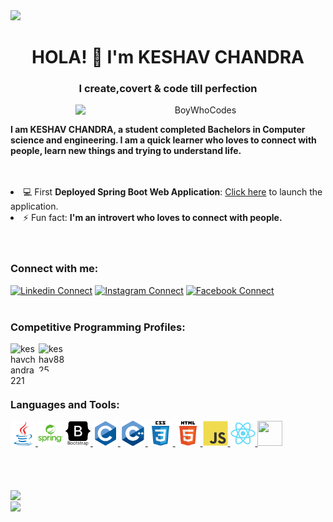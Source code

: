 <img src="https://komarev.com/ghpvc/?username=keshav-chandra&color=blue"/>
<h1 align="center">HOLA! <!--<img src="https://raw.githubusercontent.com/ABSphreak/ABSphreak/master/gifs/Hi.gif" width="30px">--> 👋 I'm KESHAV CHANDRA  </h1>
<h3 align="center">I create,covert & code till perfection</h3>
  <div align ="center">
    <img align ="right" alt="BoyWhoCodes"  width="400" src="https://media4.giphy.com/media/qgQUggAC3Pfv687qPC/giphy.gif"/>
  </div>
  <br>
  <div align ="left">
    <p><b>I am KESHAV CHANDRA, a  student completed Bachelors in Computer science and engineering. I am a quick learner who loves to connect with people, learn new things and trying to understand life.</p>
    </b>
</div><br>
<br>
<li> 💻 First <b>Deployed Spring Boot Web Application</b>: <a href="https://dictionaryapp.azurewebsites.net">Click here</a> to launch the application.</li>
<li> ⚡ Fun fact: <b>I'm an introvert who loves to connect with people.</b></li>
<br><br>
<h3> Connect with me:</h3>

[![Linkedin Connect](https://img.shields.io/badge/LinkedIn-0077B5?style=for-the-badge&logo=linkedin&logoColor=white)](https://www.linkedin.com/in/k-chandra)
[![Instagram Connect](https://img.shields.io/badge/Instagram-E4405F?style=for-the-badge&logo=instagram&logoColor=white)](https://www.instagram.com/keshav2220_/)
[![Facebook Connect](https://img.shields.io/badge/Facebook-1877F2?style=for-the-badge&logo=facebook&logoColor=white)](https://www.facebook.com/Keshav2220)
<br><br>
### Competitive Programming Profiles:
[<img align="left" alt="keshavchandra221" width="45px" src="https://upload.wikimedia.org/wikipedia/commons/4/40/HackerRank_Icon-1000px.png" />](https://www.hackerrank.com/keshavchandra221)&nbsp;&nbsp;&nbsp;&nbsp;&nbsp;
[<img align="left" alt="keshav8825" height="45px" width="45px" src="https://upload.wikimedia.org/wikipedia/commons/a/ab/LeetCode_logo_white_no_text.svg"/>](https://leetcode.com/Keshav8825/)&nbsp;&nbsp;&nbsp;&nbsp;&nbsp;

<br><br>

<h3 align="left">Languages and Tools:</h3>
<p align="left">
<!-- Java-->
<a href="https://www.java.com" target="_blank"> <img src="https://raw.githubusercontent.com/devicons/devicon/master/icons/java/java-original.svg" alt="java" width="40" height="40"/> </a>
<!-- SpringBoot-->
<img src="https://raw.githubusercontent.com/devicons/devicon/master/icons/spring/spring-original-wordmark.svg" alt="Spring-Boot" width="40" height="40"/> </a>
<!-- Bootstrap-->
<a href="https://getbootstrap.com" target="_blank"> <img src="https://raw.githubusercontent.com/devicons/devicon/master/icons/bootstrap/bootstrap-plain-wordmark.svg" alt="bootstrap" width="40" height="40"/> </a> 
<!-- C-->
<a href="https://www.cprogramming.com/" target="_blank"> <img src="https://raw.githubusercontent.com/devicons/devicon/master/icons/c/c-original.svg" alt="c" width="40" height="40"/> </a>
<!-- CPP-->
<a href="https://www.w3schools.com/cpp/" target="_blank"> <img src="https://raw.githubusercontent.com/devicons/devicon/master/icons/cplusplus/cplusplus-original.svg" alt="cplusplus" width="40" height="40"/> </a>
<!-- CSS-->
<a href="https://www.w3schools.com/css/" target="_blank"> <img src="https://raw.githubusercontent.com/devicons/devicon/master/icons/css3/css3-original-wordmark.svg" alt="css3" width="40" height="40"/> </a> 
<!-- HTML-->
<a href="https://www.w3.org/html/" target="_blank"> <img src="https://raw.githubusercontent.com/devicons/devicon/master/icons/html5/html5-original-wordmark.svg" alt="html5" width="40" height="40"/> </a>
<!-- JavaScript-->
<a href="https://www.javascript.com/" target="_blank"> <img src="https://github.com/devicons/devicon/blob/master/icons/javascript/javascript-original.svg" alt="JavaScript" width="40" height="40"/> </a>
<!-- React JS-->
<a href="https://www.reactjs.com/" target="_blank"> <img src="https://github.com/devicons/devicon/blob/master/icons/react/react-original.svg" alt="JavaScript" width="40" height="40"/> </a>
<! --git & github -->
<img src = 'https://github.com/MarikIshtar007/MarikIshtar007/blob/master/images/git.svg' width="40" height="40"/> 
</p>
<br><br><br>

<img align="center" src="https://github-readme-streak-stats.herokuapp.com/?user=keshav-chandra&theme=calm" />

<!--[keshav's GitHub stats](https://github-readme-streak-stats.herokuapp.com/?user=keshav-chandra&theme=vision-friendly & bg-color=black)-->
<!--[![GitHub Streak](https://github-readme-streak-stats.herokuapp.com?user=keshav-chandra&theme=calm&hide_border=true&date_format=M%20j%5B%2C%20Y%5D)](https://git.io/streak-stats) -->
<br>

<img align="center" src="https://github-readme-stats.vercel.app/api?username=keshav-chandra&count_private=true&show_icons=true&theme=calm&hide_border=true" />

